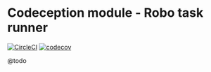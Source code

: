 
# Codeception module - Robo task runner


[![CircleCI](https://circleci.com/gh/Sweetchuck/codeception-module-robo-task-runner/tree/3.x.svg?style=svg)](https://circleci.com/gh/Sweetchuck/codeception-module-robo-task-runner/?branch=3.x)
[![codecov](https://codecov.io/gh/Sweetchuck/codeception-module-robo-task-runner/branch/3.x/graph/badge.svg)](https://codecov.io/gh/Sweetchuck/codeception-module-robo-task-runner)


@todo
